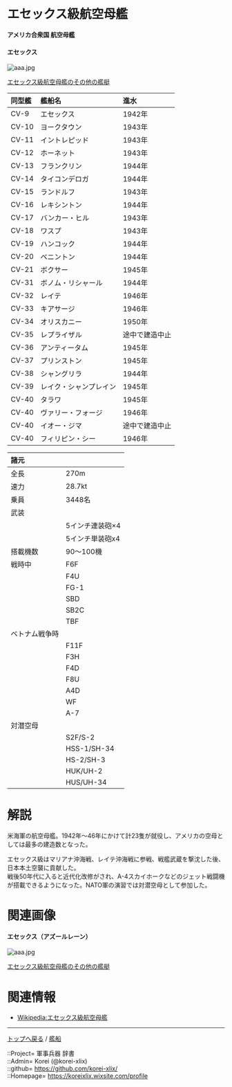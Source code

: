 # エセックス級航空母艦
**アメリカ合衆国 航空母艦**

#### エセックス
![aaa.jpg](https://bn02pap001files.storage.live.com/y4m6lAQF6lkfgDtXZUsFyYDtAkfDZrlxw87QUA2QDc3EcSdD_mf2oxUiABTdPnr8HTnQuIptaoNkLF8HCyFi19Z_Xe6NDRFI0hotx_FA2aqGc-zRaxZZzZgblghh82aL8H7IZRIKncfIxLZxLPW-67FP3DyTWrSv8EONaMBaQ17zgvZa5DiG0iX5FKJTYSNDWQb?width=640&height=421&cropmode=none)  
  
[エセックス級航空母艦のその他の艦艇](essex_other.md)  


|同型艦  |艦船名  |進水  |
|:--|:--|:--|
|CV-9   |エセックス      |1942年  |
|CV-10  |ヨークタウン    |1943年  |
|CV-11  |イントレピッド  |1943年  |
|CV-12  |ホーネット      |1943年  |
|CV-13  |フランクリン    |1944年  |
|CV-14  |タイコンデロガ  |1944年  |
|CV-15  |ランドルフ      |1943年  |
|CV-16  |レキシントン    |1944年  |
|CV-17  |バンカー・ヒル  |1943年  |
|CV-18  |ワスプ          |1943年  |
|CV-19  |ハンコック      |1944年  |
|CV-20  |ベニントン      |1944年  |
|CV-21  |ボクサー        |1945年  |
|CV-31  |ボノム・リシャール  |1944年  |
|CV-32  |レイテ          |1946年  |
|CV-33  |キアサージ      |1946年  |
|CV-34  |オリスカニー    |1950年  |
|CV-35  |レプライザル    |途中で建造中止  |
|CV-36  |アンティータム  |1945年  |
|CV-37  |プリンストン    |1945年  |
|CV-38  |シャングリラ    |1944年  |
|CV-39  |レイク・シャンプレイン  |1945年  |
|CV-40  |タラワ                  |1945年  |
|CV-40  |ヴァリー・フォージ  |1946年  |
|CV-40  |イオー・ジマ        |途中で建造中止  |
|CV-40  |フィリピン・シー    |1946年  |


|諸元  |  |
|:--|:--|
|全長  |270m  |
|速力  |28.7kt  |
|乗員  |3448名  |
|武装  |  |
||5インチ連装砲×4  |
||5インチ単装砲x4  |
|搭載機数  |90～100機  |
|戦時中|F6F  |
||F4U  |
||FG-1  |
||SBD  |
||SB2C  |
||TBF  |
|ベトナム戦争時  |
||F11F  |
||F3H  |
||F4D  |
||F8U  |
||A4D  |
||WF  |
||A-7  |
|対潜空母  |
||S2F/S-2  |
||HSS-1/SH-34  |
||HS-2/SH-3  |
||HUK/UH-2  |
||HUS/UH-34  |


# 解説
米海軍の航空母艦。1942年～46年にかけて計23隻が就役し、アメリカの空母としては最多の建造数となった。  
  
エセックス級はマリアナ沖海戦、レイテ沖海戦に参戦、戦艦武蔵を撃沈した後、日本本土空襲に貢献した。  
戦後50年代に入ると近代化改修がされ、A-4スカイホークなどのジェット戦闘機が搭載できるようになった。NATO軍の演習では対潜空母として参加した。  


# 関連画像

#### エセックス（アズールレーン）
![aaa.jpg](https://bn02pap001files.storage.live.com/y4mpHpunU-AWdmtG3fhIc4DDSpTiTr-JZ0PID3RAGgikrdnJXhOKXxav-jCL6lfoHKoCC_8_CgX2VqbInDfSm-3TR50OTcwweK6vOoHTaVGhYY9KZTQhCL4hDmJlHDPkKXJYn1u0qI07l3XomHyTRAj7VtpHhqOLmXqpp5BHI04Ccv4knJMSg6vJvB1S9UeC_Oe?width=640&height=360&cropmode=none)  
  
[エセックス級航空母艦のその他の艦艇](essex_other.md)  


# 関連情報
* [Wikipedia:エセックス級航空母艦](https://ja.wikipedia.org/wiki/%E3%82%A8%E3%82%BB%E3%83%83%E3%82%AF%E3%82%B9%E7%B4%9A%E8%88%AA%E7%A9%BA%E6%AF%8D%E8%89%A6)


***
[トップへ戻る](/readme.md) / [艦船](/ship/readme.md)  
  
::Project= 軍事兵器 辞書  
::Admin= Korei (@korei-xlix)  
::github= https://github.com/korei-xlix/  
::Homepage= https://koreixlix.wixsite.com/profile  
